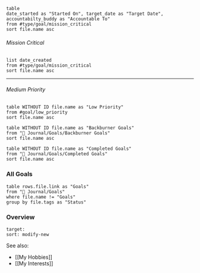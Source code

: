 
```dataview
table 
date_started as "Started On", target_date as "Target Date", accountabilty_buddy as "Accountable To"
from #type/goal/mission_critical  
sort file.name asc
```


###### Mission Critical
```dataview
list date_created
from #type/goal/mission_critical  
sort file.name asc
```

---
###### Medium Priority


```dataview
table WITHOUT ID file.name as "Low Priority"
from #goal/low_priority 
sort file.name asc
```




```dataview
table WITHOUT ID file.name as "Backburner Goals"
from "🌱 Journal/Goals/Backburner Goals"
sort file.name asc
```



```dataview
table WITHOUT ID file.name as "Completed Goals"
from "🌱 Journal/Goals/Completed Goals"
sort file.name asc
```



### All Goals
```dataview
table rows.file.link as "Goals"
from "🌱 Journal/Goals"
where file.name != "Goals"
group by file.tags as "Status"
```
### Overview
```folderv
target: 
sort: modify-new
```

See also:
- [[My Hobbies]]
- [[My Interests]]